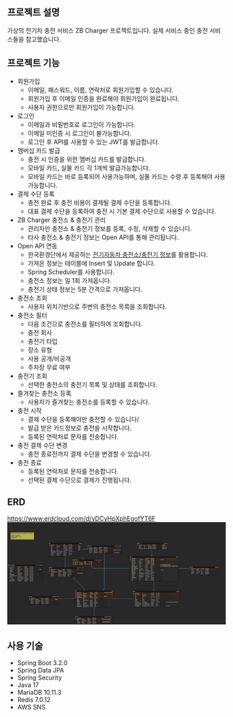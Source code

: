 ## 프로젝트 설명
가상의 전기차 충전 서비스 ZB Charger 프로젝트입니다. 실제 서비스 중인 충전 서비스들을 참고했습니다.

## 프로젝트 기능
- 회원가입
  - 이메일, 패스워드, 이름, 연락처로 회원가입할 수 있습니다.
  - 회원가입 후 이메일 인증을 완료해야 회원가입이 완료됩니다.
  - 사용자 권한으로만 회원가입이 가능합니다.
- 로그인
  - 이메일과 비밀번호로 로그인이 가능합니다.
  - 이메일 미인증 시 로그인이 불가능합니다.
  - 로그인 후 API를 사용할 수 있는 JWT를 발급합니다.
- 멤버십 카드 발급
  - 충전 시 인증을 위한 멤버십 카드를 발급합니다.
  - 모바일 카드, 실물 카드 각 1개씩 발급가능합니다.
  - 모바일 카드는 바로 등록되어 사용가능하며, 실물 카드는 수령 후 등록해야 사용 가능합니다.
- 결제 수단 등록
  - 충전 완료 후 충전 비용이 결제될 결제 수단을 등록합니다.
  - 대표 결제 수단을 등록하여 충전 시 기본 결제 수단으로 사용할 수 있습니다.
- ZB Charger 충전소 & 충전기 관리
  - 관리자만 충전소 & 충전기 정보를 등록, 수정, 삭제할 수 있습니다.
  - 타사 충전소 & 충전기 정보는 Open API를 통해 관리됩니다.
- Open API 연동
  - 한국환경단에서 제공하는 [전기자동차 충전소/충전기 정보](https://www.data.go.kr/tcs/dss/selectApiDataDetailView.do?publicDataPk=15076352)를 활용합니다.
  - 가져온 정보는 테이블에 Insert 및 Update 합니다.
  - Spring Scheduler를 사용합니다.
  - 충전소 정보는 일 1회 가져옵니다.
  - 충전기 상태 정보는 5분 간격으로 가져옵니다.
- 충전소 조회
  - 사용자 위치기반으로 주변의 충전소 목륵을 조회합니다.
- 충전소 필터
  - 다음 조건으로 충전소를 필터하여 조회합니다.
  - 충전 회사
  - 충전기 타입
  - 장소 유형
  - 사용 공개/비공개
  - 주차장 무료 여부
- 충전기 조회
  - 선택한 충전소의 충전기 목록 및 상태를 조회합니다.
- 즐겨찾는 충전소 등록
  - 사용자가 즐겨찾는 충전소를 등록할 수 있습니다.
- 충전 시작
  - 결제 수단을 등록해야만 충전할 수 있습니다/
  - 발급 받은 카드정보로 충전을 시작합니다.
  - 등록된 연락처로 문자를 전송합니다.
- 충전 결제 수단 변경
  - 충전 종료전까지 결제 수단을 변경할 수 있습니다.
- 충전 종료
  - 등록된 연락처로 문자를 전송합니다.
  - 선택된 결제 수단으로 결제가 진행됩니다. 

## ERD
https://www.erdcloud.com/d/vDCyHpXphEgofYT6F
![erd.png](doc%2Ferd.png)

## 사용 기술 
- Spring Boot 3.2.0
- Spring Data JPA
- Spring Security
- Java 17
- MariaDB 10.11.3
- Redis 7.0.12
- AWS SNS